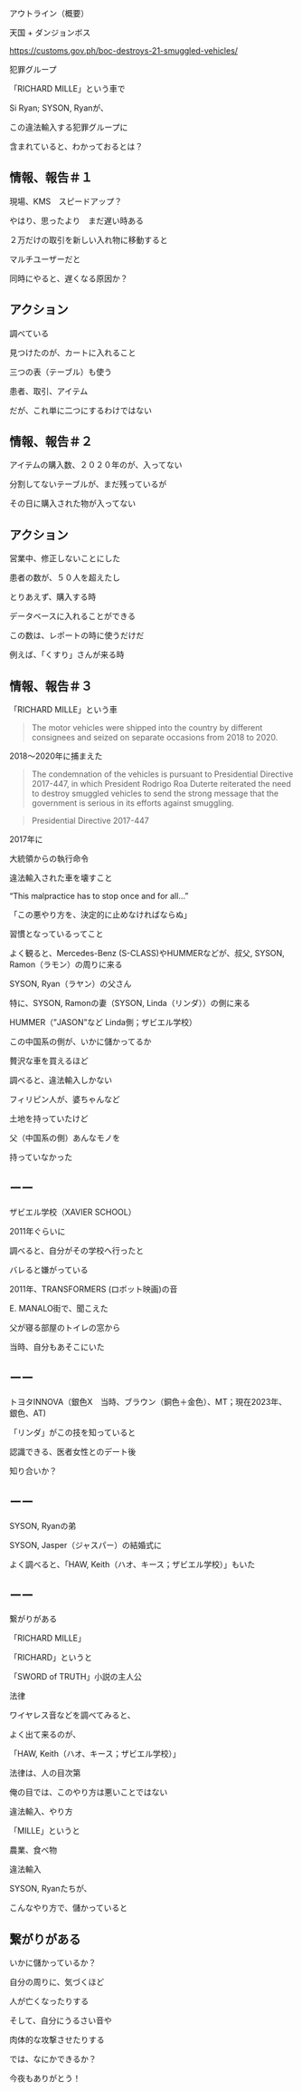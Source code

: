 アウトライン（概要）

天国 + ダンジョンボス

https://customs.gov.ph/boc-destroys-21-smuggled-vehicles/

犯罪グループ

「RICHARD MILLE」という車で

Si Ryan; SYSON, Ryanが、

この違法輸入する犯罪グループに

含まれていると、わかっておるとは？

## 情報、報告＃１

現場、KMS　スピードアップ？

やはり、思ったより　まだ遅い時ある

２万だけの取引を新しい入れ物に移動すると

マルチユーザーだと

同時にやると、遅くなる原因か？

## アクション

調べている

見つけたのが、カートに入れること

三つの表（テーブル）も使う

患者、取引、アイテム

だが、これ単に二つにするわけではない

## 情報、報告＃２

アイテムの購入数、２０２０年のが、入ってない

分割してないテーブルが、まだ残っているが

その日に購入された物が入ってない

## アクション

営業中、修正しないことにした

患者の数が、５０人を超えたし

とりあえず、購入する時

データベースに入れることができる

この数は、レポートの時に使うだけだ

例えば、「くすり」さんが来る時

## 情報、報告＃３

「RICHARD MILLE」という車

> The motor vehicles were shipped into the country by different consignees and seized on separate occasions from 2018 to 2020.

2018〜2020年に捕まえた

> The condemnation of the vehicles is pursuant to Presidential Directive 2017-447, in which President Rodrigo Roa Duterte reiterated the need to destroy smuggled vehicles to send the strong message that the government is serious in its efforts against smuggling.

> Presidential Directive 2017-447

2017年に

大統領からの執行命令

違法輸入された車を壊すこと

“This malpractice has to stop once and for all…”

「この悪やり方を、決定的に止めなければならぬ」

習慣となっているってこと

よく観ると、Mercedes-Benz (S-CLASS)やHUMMERなどが、叔父, SYSON, Ramon（ラモン）の周りに来る

SYSON, Ryan（ラヤン）の父さん

特に、SYSON, Ramonの妻（SYSON, Linda（リンダ））の側に来る

HUMMER（”JASON”など Linda側；ザビエル学校）

この中国系の側が、いかに儲かってるか

贅沢な車を買えるほど

調べると、違法輸入しかない

フィリピン人が、婆ちゃんなど

土地を持っていたけど

父（中国系の側）あんなモノを

持っていなかった

## ーー

ザビエル学校（XAVIER SCHOOL）

2011年ぐらいに

調べると、自分がその学校へ行ったと

バレると嫌がっている

2011年、TRANSFORMERS (ロボット映画)の音

E. MANALO街で、聞こえた

父が寝る部屋のトイレの窓から

当時、自分もあそこにいた

## ーー

トヨタINNOVA（銀色X　当時、ブラウン（銅色＋金色）、MT；現在2023年、銀色、AT)

「リンダ」がこの技を知っていると 

認識できる、医者女性とのデート後

知り合いか？

## ーー

SYSON, Ryanの弟

SYSON, Jasper（ジャスパー）の結婚式に

よく調べると、「HAW, Keith（ハオ、キース；ザビエル学校）」もいた

## ーー

繋がりがある

「RICHARD MILLE」

「RICHARD」というと

「SWORD of TRUTH」小説の主人公

法律

ワイヤレス音などを調べてみると、

よく出て来るのが、

「HAW, Keith（ハオ、キース；ザビエル学校）」

法律は、人の目次第

俺の目では、このやり方は悪いことではない

違法輸入、やり方

「MILLE」というと

農業、食べ物

違法輸入

SYSON, Ryanたちが、

こんなやり方で、儲かっていると

## 繋がりがある

いかに儲かっているか？

自分の周りに、気づくほど

人が亡くなったりする

そして、自分にうるさい音や

肉体的な攻撃させたりする

では、なにかできるか？

今夜もありがとう！


